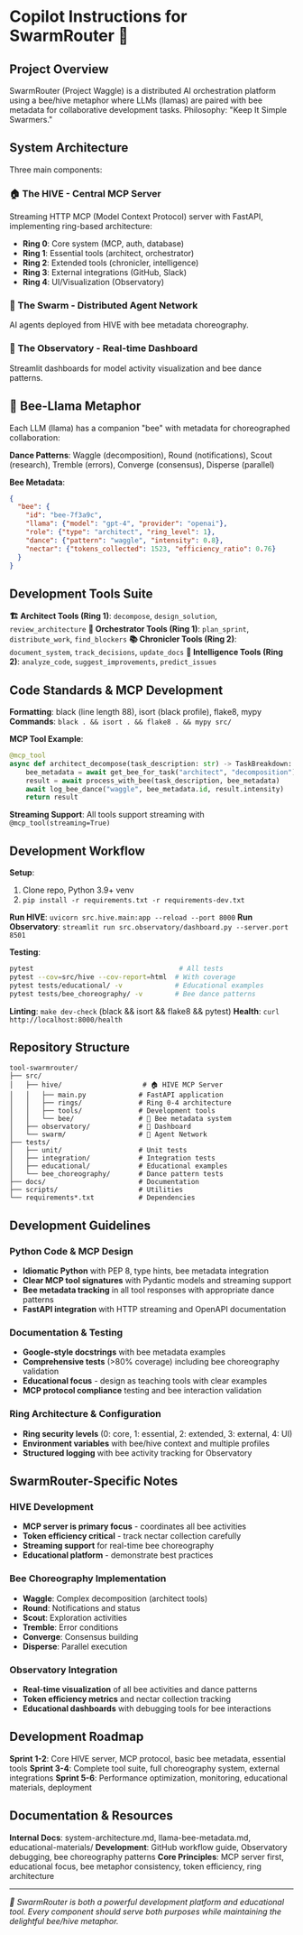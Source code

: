 # Copilot Instructions for SwarmRouter 🐝

## Project Overview

SwarmRouter (Project Waggle) is a distributed AI orchestration platform using a bee/hive metaphor where LLMs (llamas) are paired with bee metadata for collaborative development tasks. Philosophy: "Keep It Simple Swarmers."

## System Architecture

Three main components:

### 🏠 The HIVE - Central MCP Server
Streaming HTTP MCP (Model Context Protocol) server with FastAPI, implementing ring-based architecture:
- **Ring 0**: Core system (MCP, auth, database)
- **Ring 1**: Essential tools (architect, orchestrator)  
- **Ring 2**: Extended tools (chronicler, intelligence)
- **Ring 3**: External integrations (GitHub, Slack)
- **Ring 4**: UI/Visualization (Observatory)

### 🐝 The Swarm - Distributed Agent Network
AI agents deployed from HIVE with bee metadata choreography.

### 🔭 The Observatory - Real-time Dashboard
Streamlit dashboards for model activity visualization and bee dance patterns.

## 🐝 Bee-Llama Metaphor

Each LLM (llama) has a companion "bee" with metadata for choreographed collaboration:

**Dance Patterns**: Waggle (decomposition), Round (notifications), Scout (research), Tremble (errors), Converge (consensus), Disperse (parallel)

**Bee Metadata**:
```json
{
  "bee": {
    "id": "bee-7f3a9c",
    "llama": {"model": "gpt-4", "provider": "openai"},
    "role": {"type": "architect", "ring_level": 1},
    "dance": {"pattern": "waggle", "intensity": 0.8},
    "nectar": {"tokens_collected": 1523, "efficiency_ratio": 0.76}
  }
}
```

## Development Tools Suite

**🏗️ Architect Tools (Ring 1)**: `decompose`, `design_solution`, `review_architecture`
**🎯 Orchestrator Tools (Ring 1)**: `plan_sprint`, `distribute_work`, `find_blockers`
**📚 Chronicler Tools (Ring 2)**: `document_system`, `track_decisions`, `update_docs`
**🧠 Intelligence Tools (Ring 2)**: `analyze_code`, `suggest_improvements`, `predict_issues`

## Code Standards & MCP Development

**Formatting**: black (line length 88), isort (black profile), flake8, mypy
**Commands**: `black . && isort . && flake8 . && mypy src/`

**MCP Tool Example**:
```python
@mcp_tool
async def architect_decompose(task_description: str) -> TaskBreakdown:
    bee_metadata = await get_bee_for_task("architect", "decomposition")
    result = await process_with_bee(task_description, bee_metadata)
    await log_bee_dance("waggle", bee_metadata.id, result.intensity)
    return result
```

**Streaming Support**: All tools support streaming with `@mcp_tool(streaming=True)`

## Development Workflow

**Setup**: 
1. Clone repo, Python 3.9+ venv
2. `pip install -r requirements.txt -r requirements-dev.txt`

**Run HIVE**: `uvicorn src.hive.main:app --reload --port 8000`
**Run Observatory**: `streamlit run src.observatory/dashboard.py --server.port 8501`

**Testing**:
```bash
pytest                                    # All tests
pytest --cov=src/hive --cov-report=html  # With coverage
pytest tests/educational/ -v             # Educational examples
pytest tests/bee_choreography/ -v        # Bee dance patterns
```

**Linting**: `make dev-check` (black && isort && flake8 && pytest)
**Health**: `curl http://localhost:8000/health`

## Repository Structure

```
tool-swarmrouter/
├── src/
│   ├── hive/                    # 🏠 HIVE MCP Server
│   │   ├── main.py             # FastAPI application
│   │   ├── rings/              # Ring 0-4 architecture
│   │   ├── tools/              # Development tools
│   │   └── bee/                # 🐝 Bee metadata system
│   ├── observatory/            # 🔭 Dashboard
│   └── swarm/                  # 🐝 Agent Network
├── tests/
│   ├── unit/                   # Unit tests
│   ├── integration/            # Integration tests
│   ├── educational/            # Educational examples
│   └── bee_choreography/       # Dance pattern tests
├── docs/                       # Documentation
├── scripts/                    # Utilities
└── requirements*.txt           # Dependencies
```

## Development Guidelines

### Python Code & MCP Design
- **Idiomatic Python** with PEP 8, type hints, bee metadata integration
- **Clear MCP tool signatures** with Pydantic models and streaming support
- **Bee metadata tracking** in all tool responses with appropriate dance patterns
- **FastAPI integration** with HTTP streaming and OpenAPI documentation

### Documentation & Testing
- **Google-style docstrings** with bee metadata examples
- **Comprehensive tests** (>80% coverage) including bee choreography validation
- **Educational focus** - design as teaching tools with clear examples
- **MCP protocol compliance** testing and bee interaction validation

### Ring Architecture & Configuration
- **Ring security levels** (0: core, 1: essential, 2: extended, 3: external, 4: UI)
- **Environment variables** with bee/hive context and multiple profiles
- **Structured logging** with bee activity tracking for Observatory

## SwarmRouter-Specific Notes

### HIVE Development
- **MCP server is primary focus** - coordinates all bee activities
- **Token efficiency critical** - track nectar collection carefully
- **Streaming support** for real-time bee choreography
- **Educational platform** - demonstrate best practices

### Bee Choreography Implementation
- **Waggle**: Complex decomposition (architect tools)
- **Round**: Notifications and status
- **Scout**: Exploration activities
- **Tremble**: Error conditions
- **Converge**: Consensus building
- **Disperse**: Parallel execution

### Observatory Integration
- **Real-time visualization** of all bee activities and dance patterns
- **Token efficiency metrics** and nectar collection tracking
- **Educational dashboards** with debugging tools for bee interactions

## Development Roadmap

**Sprint 1-2**: Core HIVE server, MCP protocol, basic bee metadata, essential tools
**Sprint 3-4**: Complete tool suite, full choreography system, external integrations
**Sprint 5-6**: Performance optimization, monitoring, educational materials, deployment

## Documentation & Resources

**Internal Docs**: system-architecture.md, llama-bee-metadata.md, educational-materials/
**Development**: GitHub workflow guide, Observatory debugging, bee choreography patterns
**Core Principles**: MCP server first, educational focus, bee metaphor consistency, token efficiency, ring architecture

---

*🐝 SwarmRouter is both a powerful development platform and educational tool. Every component should serve both purposes while maintaining the delightful bee/hive metaphor.*